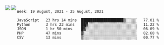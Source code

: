 <a href="https://github.com/anuraghazra/github-readme-stats">
  <img align="left" src="https://github-readme-stats.vercel.app/api?username=Tanesan&count_private=true&show_icons=true" />
</a>
<a href="https://github.com/anuraghazra/github-readme-stats">
  <img align="left" src="https://github-readme-stats.vercel.app/api/top-langs/?username=Tanesan" />
</a>

<!--START_SECTION:waka-->
```text
Week: 19 August, 2021 - 25 August, 2021

JavaScript   23 hrs 14 mins  ███████████████████▒░░░░░   77.01 % 
Python       3 hrs 23 mins   ██▓░░░░░░░░░░░░░░░░░░░░░░   11.22 % 
JSON         1 hr 50 mins    █▓░░░░░░░░░░░░░░░░░░░░░░░   06.09 % 
PHP          47 mins         ▓░░░░░░░░░░░░░░░░░░░░░░░░   02.60 % 
CSV          13 mins         ▒░░░░░░░░░░░░░░░░░░░░░░░░   00.77 % 
```
<!--END_SECTION:waka-->
